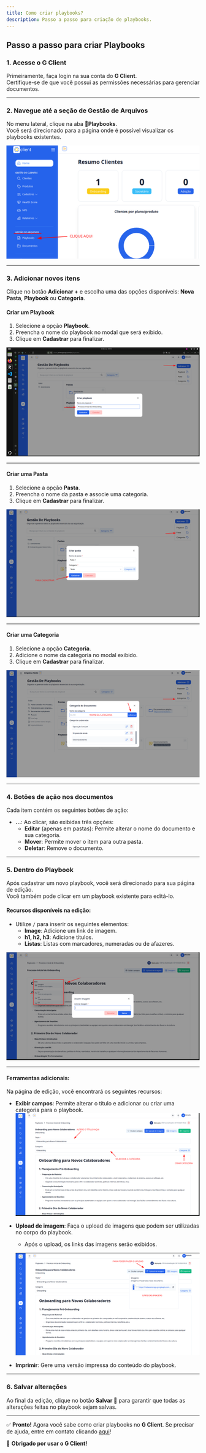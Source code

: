 ```yaml
---
title: Como criar playbooks?
description: Passo a passo para criação de playbooks.
---
```


## Passo a passo para criar Playbooks

### 1. Acesse o G Client

Primeiramente, faça login na sua conta do **G Client**.  
Certifique-se de que você possui as permissões necessárias para gerenciar documentos.

---

### 2. Navegue até a seção de **Gestão de Arquivos**

No menu lateral, clique na aba 📄**Playbooks**.  
Você será direcionado para a página onde é possível visualizar os playbooks existentes.

![Ilustração da página Playbooks](./img/how-to-create-playbook/example-01.png)

---

### 3. Adicionar novos itens

Clique no botão **Adicionar +** e escolha uma das opções disponíveis: **Nova Pasta**, **Playbook** ou **Categoria**.

#### Criar um Playbook

1. Selecione a opção **Playbook**.
2. Preencha o nome do playbook no modal que será exibido.
3. Clique em **Cadastrar** para finalizar.

![Exemplo de criação de playbook](./img/how-to-create-playbook/example-02.png)

---

#### Criar uma Pasta

1. Selecione a opção **Pasta**.
2. Preencha o nome da pasta e associe uma categoria.
3. Clique em **Cadastrar** para finalizar.

![Exemplo de criação de pasta](./img/how-to-create-playbook/example-06.png)

---

#### Criar uma Categoria

1. Selecione a opção **Categoria**.
2. Adicione o nome da categoria no modal exibido.
3. Clique em **Cadastrar** para finalizar.

![Exemplo de criação de categoria](./img/how-to-create-playbook/example-07.png)

---

### 4. Botões de ação nos documentos

Cada item contém os seguintes botões de ação:

- **...**: Ao clicar, são exibidas três opções:
  - **Editar** (apenas em pastas): Permite alterar o nome do documento e sua categoria.
  - **Mover**: Permite mover o item para outra pasta.
  - **Deletar**: Remove o documento.

---

### 5. Dentro do Playbook

Após cadastrar um novo playbook, você será direcionado para sua página de edição.  
Você também pode clicar em um playbook existente para editá-lo.

#### Recursos disponíveis na edição:

- Utilize `/` para inserir os seguintes elementos:
  - **Image**: Adicione um link de imagem.
  - **h1, h2, h3**: Adicione títulos.
  - **Listas**: Listas com marcadores, numeradas ou de afazeres.

![Exemplo de edição dentro do playbook](./img/how-to-create-playbook/example-03.png)

---

#### Ferramentas adicionais:

Na página de edição, você encontrará os seguintes recursos:

- **Exibir campos**: Permite alterar o título e adicionar ou criar uma categoria para o playbook.  
  ![Exemplo de exibição de campos](./img/how-to-create-playbook/example-04.png)

- **Upload de imagem**: Faça o upload de imagens que podem ser utilizadas no corpo do playbook.

  - Após o upload, os links das imagens serão exibidos.

  ![Exemplo de upload de imagens](./img/how-to-create-playbook/example-05.png)

- **Imprimir**: Gere uma versão impressa do conteúdo do playbook.

---

### 6. Salvar alterações

Ao final da edição, clique no botão **Salvar 💾** para garantir que todas as alterações feitas no playbook sejam salvas.

---

✅ **Pronto!** Agora você sabe como criar playbooks no **G Client**. Se precisar de ajuda, entre em contato clicando [aqui](https://api.whatsapp.com/send?phone=5544997046569&text=Preciso%20de%20ajuda%20sobre%20um%20tutorial)!

🎉 **Obrigado por usar o G Client!**
